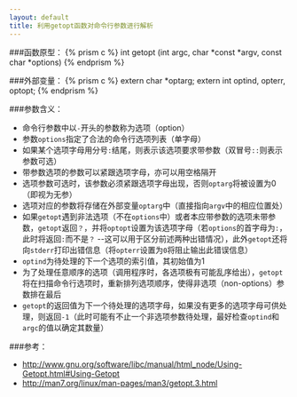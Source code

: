 ```yaml
---
layout: default
title: 利用getopt函数对命令行参数进行解析
---
```


###函数原型：
{% prism c %}
int getopt (int argc, char *const *argv, const char *options)
{% endprism %}

###外部变量：
{% prism c %}
extern char *optarg;
extern int optind, opterr, optopt;
{% endprism %}

###参数含义：
* 命令行参数中以`-`开头的参数称为选项（option）
* 参数`options`指定了合法的命令行选项列表（单字母）
* 如果某个选项字母用分号`:`结尾，则表示该选项要求带参数（双冒号`::`则表示参数可选）
* 带参数选项的参数可以紧跟选项字母，亦可以用空格隔开
* 选项参数可选时，该参数必须紧跟选项字母出现，否则`optarg`将被设置为0（即视为无参）
* 选项对应的参数将存储在外部变量`optarg`中（直接指向`argv`中的相应位置处）
* 如果`getopt`遇到非法选项（不在`options`中）或者本应带参数的选项未带参数，`getopt`返回`？`，并将`optopt`设置为该选项字母（若`options`的首字母为`:`，此时将返回`:`而不是`？` --这可以用于区分前述两种出错情况），此外`getopt`还将向`stderr`打印出错信息（将`opterr`设置为`0`将阻止输出此错误信息）
* `optind`为待处理的下一个选项的索引值，其初始值为1
* 为了处理任意顺序的选项（调用程序时，各选项极有可能乱序给出），`getopt`将在扫描命令行选项时，重新排列选项顺序，使得非选项（non-options）参数排在最后
* `getopt`的返回值为下一个待处理的选项字母，如果没有更多的选项字母可供处理，则返回`-1`（此时可能有不止一个非选项参数待处理，最好检查`optind`和`argc`的值以确定其数量）

###参考：
- http://www.gnu.org/software/libc/manual/html_node/Using-Getopt.html#Using-Getopt
- http://man7.org/linux/man-pages/man3/getopt.3.html
